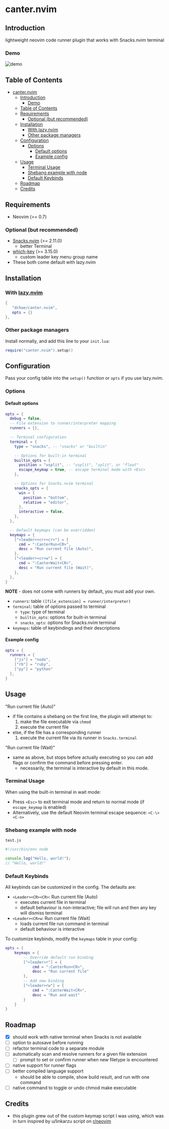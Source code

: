 # canter.nvim

## Introduction

lightweight neovim code runner plugin that works with Snacks.nvim terminal

### Demo

![demo](https://github.com/dchae/canter.nvim/blob/main/assets/canter_demo.gif?raw=true)

## Table of Contents

- [canter.nvim](#canternvim)
  - [Introduction](#introduction)
    - [Demo](#demo)
  - [Table of Contents](#table-of-contents)
  - [Requirements](#requirements)
    - [Optional (but recommended)](#optional-but-recommended)
  - [Installation](#installation)
    - [With lazy.nvim](#with-lazynvim)
    - [Other package managers](#other-package-managers)
  - [Configuration](#configuration)
    - [Options](#options)
      - [Default options](#default-options)
      - [Example config](#example-config)
  - [Usage](#usage)
    - [Terminal Usage](#terminal-usage)
    - [Shebang example with node](#shebang-example-with-node)
    - [Default Keybinds](#default-keybinds)
  - [Roadmap](#roadmap)
  - [Credits](#credits)

## Requirements

- Neovim (>= 0.7)

### Optional (but recommended)

- [Snacks.nvim](https://github.com/folke/snacks.nvim) (>= 2.11.0)
  - better Terminal
- [which-key](https://github.com/folke/which-key.nvim) (>= 3.15.0)
  - custom leader key menu group name
- These both come default with lazy.nvim

## Installation

### With [lazy.nvim](https://github.com/folke/lazy.nvim)

```lua
{
   "dchae/canter.nvim",
   opts = {}
},
```

### Other package managers

Install normally, and add this line to your `init.lua`:

```lua
require("canter.nvim").setup()
```

## Configuration

Pass your config table into the `setup()` function or `opts` if you use lazy.nvim.

### Options

#### Default options

```lua
opts = {
  debug = false,
  -- File extension to runner/interpreter mapping
  runners = {},

  -- Terminal configuration
  terminal = {
    type = "snacks", -- "snacks" or "builtin"

    -- Options for built-in terminal
    builtin_opts = {
      position = "vsplit", -- "vsplit", "split", or "float"
      escape_keymap = true, -- escape terminal mode with <Esc>
    },

    -- Options for Snacks.nvim terminal
    snacks_opts = {
      win = {
        position = "bottom",
        relative = "editor",
      },
      interactive = false,
    },
  },

  -- Default keymaps (can be overridden)
  keymaps = {
    ["<leader><cr><cr>"] = {
      cmd = ":CanterRun<CR>",
      desc = "Run current file (Auto)",
    },
    ["<leader><cr>w"] = {
      cmd = ":CanterWait<CR>",
      desc = "Run current file (Wait)",
    },
  },
}
```

**NOTE** - does not come with runners by default, you must add your own.

- `runners`: table `([file_extension] = runner/interpreter)`
- `terminal`: table of options passed to terminal
  - `type`: type of terminal
  - `builtin_opts`: options for built-in terminal
  - `snacks_opts`: options for Snacks.nvim terminal
- `keymaps`: table of keybindings and their descriptions

#### Example config

```lua
opts = {
  runners = {
    ["js"] = "node",
    ["rb"] = "ruby",
    ["py"] = "python"
  },
}
```

## Usage

"Run current file (Auto)"

- if file contains a shebang on the first line, the plugin will attempt to:
  1. make the file executable via `chmod`
  2. execute the current file
- else, if the file has a corresponding runner
  1. execute the current file via its runner in `Snacks.terminal`

"Run current file (Wait)"

- same as above, but stops before actually executing so you can add flags or confirm the command before pressing enter.
  - necessarily, the terminal is interactive by default in this mode.

### Terminal Usage

When using the built-in terminal in wait mode:

- Press `<Esc>` to exit terminal mode and return to normal mode (if `escape_keymap` is enabled)
- Alternatively, use the default Neovim terminal escape sequence: `<C-\><C-n>`

### Shebang example with node

`test.js`

```js
#!/usr/bin/env node

console.log("Hello, world!");
// "Hello, world!"
```

### Default Keybinds

All keybinds can be customized in the config. The defaults are:

- `<Leader><CR><CR>`: Run current file (Auto)
  - executes current file in terminal
  - default behaviour is non-interactive; file will run and then any key will dismiss terminal
- `<Leader><CR>w`: Run current file (Wait)
  - loads current file run command in terminal
  - default behaviour is interactive

To customize keybinds, modify the `keymaps` table in your config:

```lua
opts = {
    keymaps = {
        -- Override default run binding
        ["<leader>r"] = {
            cmd = ":CanterRun<CR>",
            desc = "Run current file"
        },
        -- Add new binding
        ["<leader>rw"] = {
            cmd = ":CanterWait<CR>",
            desc = "Run and wait"
        }
    }
}
```

## Roadmap

- [x] should work with native terminal when Snacks is not available
- [ ] option to autosave before running
- [ ] refactor terminal code to a separate module
- [ ] automatically scan and resolve runners for a given file extension
  - [ ] prompt to set or confirm runner when new filetype is encountered
- [ ] native support for runner flags
- [ ] better compiled language support
  - should be able to compile, show build result, and run with one command
- [ ] native command to toggle or undo chmod make executable

## Credits

- this plugin grew out of the custom keymap script I was using, which was in turn inspired by u/linkarzu script on [r/neovim](https://www.reddit.com/r/neovim/comments/1ai19ux/execute_current_file_script_using_a_keymap_i_use/)
